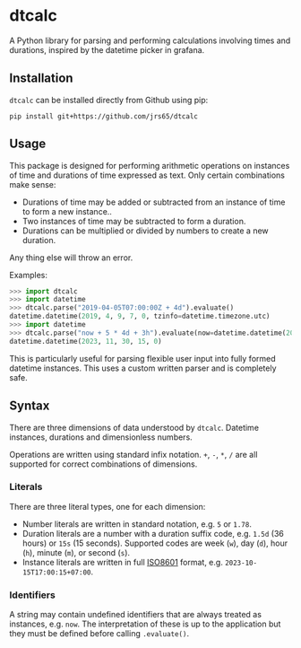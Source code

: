 # dtcalc

A Python library for parsing and performing calculations involving times and durations,
inspired by the datetime picker in grafana.

## Installation

`dtcalc` can be installed directly from Github using pip:
```
pip install git+https://github.com/jrs65/dtcalc
```

## Usage

This package is designed for performing arithmetic operations on instances of time and
durations of time expressed as text. Only certain combinations make sense:

- Durations of time may be added or subtracted from an instance of time to form a new instance..
- Two instances of time may be subtracted to form a duration.
- Durations can be multiplied or divided by numbers to create a new duration.

Any thing else will throw an error.

Examples:
```python
>>> import dtcalc
>>> import datetime
>>> dtcalc.parse("2019-04-05T07:00:00Z + 4d").evaluate()
datetime.datetime(2019, 4, 9, 7, 0, tzinfo=datetime.timezone.utc)
>>> import datetime
>>> dtcalc.parse("now + 5 * 4d + 3h").evaluate(now=datetime.datetime(2023, 11, 10, 12, 0, 0))
datetime.datetime(2023, 11, 30, 15, 0)
```

This is particularly useful for parsing flexible user input into fully formed datetime
instances. This uses a custom written parser and is completely safe.

## Syntax

There are three dimensions of data understood by `dtcalc`. Datetime instances, durations and dimensionless numbers.

Operations are written using standard infix notation. `+`, `-`, `*`, `/` are all
supported for correct combinations of dimensions.

### Literals

There are three literal types, one for each dimension:
- Number literals are written in standard notation, e.g. `5` or `1.78`.
- Duration literals are a number with a duration suffix code, e.g. `1.5d` (36 hours) or
`15s` (15 seconds). Supported codes are week (`w`), day (`d`), hour (`h`), minute (`m`),
or second (`s`).
- Instance literals are written in full
[ISO8601](https://en.wikipedia.org/wiki/ISO_8601) format, e.g.
`2023-10-15T17:00:15+07:00`.

### Identifiers

A string may contain undefined identifiers that are always treated as instances, e.g.
`now`. The interpretation of these is up to the application but they must be defined
before calling `.evaluate()`.